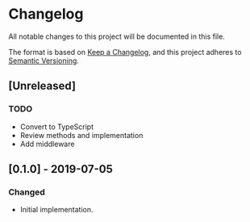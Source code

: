# Changelog
All notable changes to this project will be documented in this file.

The format is based on [Keep a Changelog](https://keepachangelog.com/en/1.0.0/),
and this project adheres to [Semantic Versioning](https://semver.org/spec/v2.0.0.html).


## [Unreleased]
### TODO 
- Convert to TypeScript
- Review methods and implementation
- Add middleware


## [0.1.0] - 2019-07-05
### Changed
- Initial implementation.
